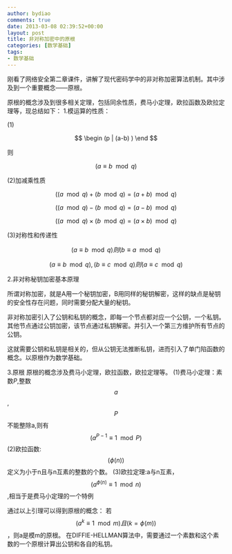 ```yaml
---
author: bydiao
comments: true
date: 2013-03-08 02:39:52+00:00
layout: post
title: 非对称加密中的原根
categories: [数学基础]
tags:
- 数学基础
---
```


刚看了网络安全第二章课件，讲解了现代密码学中的非对称加密算法机制。其中涉及到一个重要概念——原根。

原根的概念涉及到很多相关定理，包括同余性质，费马小定理，欧拉函数及欧拉定理等，现总结如下：
1.模运算的性质：

(1)

$$ 
\begin
(p | (a-b) ) 
\end
$$

则 

$$ 
(a \equiv b \mod q ) 
$$

(2)加减乘性质

$$
 ((a \mod q) + (b \mod q) = (a+b) \mod q) 
$$

$$ 
((a \mod q) - (b \mod q) = (a-b) \mod q ) 
$$

$$((a \mod q) \times (b \mod q) = (a \times b) \mod q)$$

(3)对称性和传递性

$$(a \equiv b \mod q) 则 (b \equiv a \mod q)$$

$$(a \equiv b \mod q),(b \equiv c \mod q) 则(a \equiv c \mod q)$$

2.非对称秘钥加密基本原理

所谓对称加密，就是A用一个秘钥加密，B用同样的秘钥解密，这样的缺点是秘钥的安全性存在问题，同时需要分配大量的秘钥。

非对称加密引入了公钥和私钥的概念，即每一个节点都对应一个公钥，一个私钥。其他节点通过公钥加密，该节点通过私钥解密。并引入一个第三方维护所有节点的公钥。

这就需要公钥和私钥是相关的，但从公钥无法推断私钥，进而引入了单门陷函数的概念。以原根作为数学基础。

3.原根
原根的概念涉及费马小定理，欧拉函数，欧拉定理等。
(1)费马小定理：素数$P$,整数 $$ a $$,$$ P $$不能整除a,则有$$ (a^{P-1} \equiv 1 \mod P) $$
(2)欧拉函数:$$ (\phi(n)) $$定义为小于n且与n互素的整数的个数。
(3)欧拉定理:a与n互素，$$(a^{\phi(n) }\equiv 1 \mod n) $$,相当于是费马小定理的一个特例

通过以上引理可以得到原根的概念：
若$$ (a^k \equiv 1 \mod m)且(k = \phi(m)) $$，则a是模m的原根。
在DIFFIE-HELLMAN算法中，需要通过一个素数和这个素数的一个原根计算出公钥和各自的私钥。
